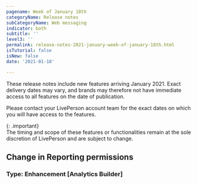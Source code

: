 ```yaml
---
pagename: Week of January 18th
categoryName: Release notes
subCategoryName: Web messaging
indicator: both
subtitle: ''
level3: ''
permalink: release-notes-2021-january-week-of-january-18th.html
isTutorial: false
isNew: false
date: '2021-01-18'

---
```


These release notes include new features arriving January 2021. Exact delivery dates may vary, and brands may therefore not have immediate access to all features on the date of publication.

Please contact your LivePerson account team for the exact dates on which you will have access to the features.

{: .important}  
The timing and scope of these features or functionalities remain at the sole discretion of LivePerson and are subject to change.

## Change in Reporting permissions
### Type: Enhancement [Analytics Builder]
